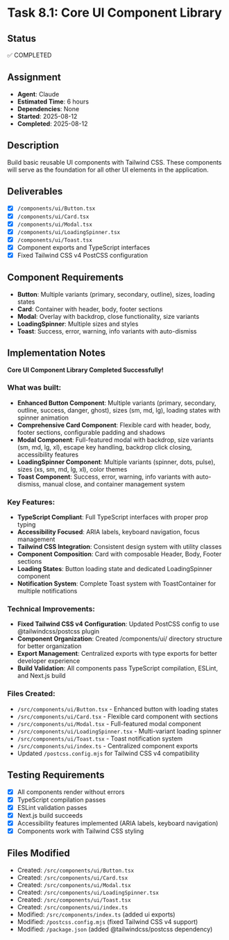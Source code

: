 # Task 8.1: Core UI Component Library

## Status

✅ COMPLETED

## Assignment

- **Agent**: Claude
- **Estimated Time**: 6 hours
- **Dependencies**: None
- **Started**: 2025-08-12
- **Completed**: 2025-08-12

## Description

Build basic reusable UI components with Tailwind CSS. These components will serve as the foundation for all other UI elements in the application.

## Deliverables

- [x] `/components/ui/Button.tsx`
- [x] `/components/ui/Card.tsx`
- [x] `/components/ui/Modal.tsx`
- [x] `/components/ui/LoadingSpinner.tsx`
- [x] `/components/ui/Toast.tsx`
- [x] Component exports and TypeScript interfaces
- [x] Fixed Tailwind CSS v4 PostCSS configuration

## Component Requirements

- **Button**: Multiple variants (primary, secondary, outline), sizes, loading states
- **Card**: Container with header, body, footer sections
- **Modal**: Overlay with backdrop, close functionality, size variants
- **LoadingSpinner**: Multiple sizes and styles
- **Toast**: Success, error, warning, info variants with auto-dismiss

## Implementation Notes

**Core UI Component Library Completed Successfully!**

### What was built:

- **Enhanced Button Component**: Multiple variants (primary, secondary, outline, success, danger, ghost), sizes (sm, md, lg), loading states with spinner animation
- **Comprehensive Card Component**: Flexible card with header, body, footer sections, configurable padding and shadows
- **Modal Component**: Full-featured modal with backdrop, size variants (sm, md, lg, xl), escape key handling, backdrop click closing, accessibility features
- **LoadingSpinner Component**: Multiple variants (spinner, dots, pulse), sizes (xs, sm, md, lg, xl), color themes
- **Toast Component**: Success, error, warning, info variants with auto-dismiss, manual close, and container management system

### Key Features:

- **TypeScript Compliant**: Full TypeScript interfaces with proper prop typing
- **Accessibility Focused**: ARIA labels, keyboard navigation, focus management
- **Tailwind CSS Integration**: Consistent design system with utility classes
- **Component Composition**: Card with composable Header, Body, Footer sections
- **Loading States**: Button loading state and dedicated LoadingSpinner component
- **Notification System**: Complete Toast system with ToastContainer for multiple notifications

### Technical Improvements:

- **Fixed Tailwind CSS v4 Configuration**: Updated PostCSS config to use @tailwindcss/postcss plugin
- **Component Organization**: Created /components/ui/ directory structure for better organization
- **Export Management**: Centralized exports with type exports for better developer experience
- **Build Validation**: All components pass TypeScript compilation, ESLint, and Next.js build

### Files Created:

- `/src/components/ui/Button.tsx` - Enhanced button with loading states
- `/src/components/ui/Card.tsx` - Flexible card component with sections
- `/src/components/ui/Modal.tsx` - Full-featured modal component
- `/src/components/ui/LoadingSpinner.tsx` - Multi-variant loading spinner
- `/src/components/ui/Toast.tsx` - Toast notification system
- `/src/components/ui/index.ts` - Centralized component exports
- Updated `/postcss.config.mjs` for Tailwind CSS v4 compatibility

## Testing Requirements

- [x] All components render without errors
- [x] TypeScript compilation passes
- [x] ESLint validation passes
- [x] Next.js build succeeds
- [x] Accessibility features implemented (ARIA labels, keyboard navigation)
- [x] Components work with Tailwind CSS styling

## Files Modified

- Created: `/src/components/ui/Button.tsx`
- Created: `/src/components/ui/Card.tsx`
- Created: `/src/components/ui/Modal.tsx`
- Created: `/src/components/ui/LoadingSpinner.tsx`
- Created: `/src/components/ui/Toast.tsx`
- Created: `/src/components/ui/index.ts`
- Modified: `/src/components/index.ts` (added ui exports)
- Modified: `/postcss.config.mjs` (fixed Tailwind CSS v4 support)
- Modified: `/package.json` (added @tailwindcss/postcss dependency)
